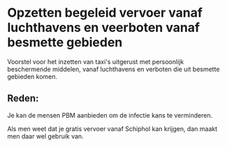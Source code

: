 # Opzetten begeleid vervoer vanaf luchthavens en veerboten vanaf besmette gebieden

Voorstel voor het inzetten van taxi's uitgerust met persoonlijk beschermende middelen, vanaf luchthavens en verboten die uit besmette gebieden komen.

## Reden:

Je kan de mensen PBM aanbieden om de infectie kans te verminderen.

Als men weet dat je gratis vervoer vanaf Schiphol kan krijgen, dan maakt men daar wel gebruik van.